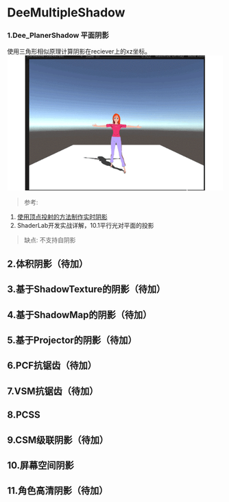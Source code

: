 # DeeMultipleShadow
### 1.Dee_PlanerShadow 平面阴影
使用三角形相似原理计算阴影在reciever上的xz坐标。
![](https://github.com/OgreDee/DeeMultipleShadow/blob/master/PlanarShadow01.gif)
>参考:
1. [使用顶点投射的方法制作实时阴影](https://zhuanlan.zhihu.com/p/31504088)
2. ShaderLab开发实战详解，10.1平行光对平面的投影
>缺点:
>不支持自阴影

## 2.体积阴影（待加）
## 3.基于ShadowTexture的阴影（待加）
## 4.基于ShadowMap的阴影（待加）
## 5.基于Projector的阴影（待加）
## 6.PCF抗锯齿（待加）
## 7.VSM抗锯齿（待加）
## 8.PCSS
## 9.CSM级联阴影（待加）
## 10.屏幕空间阴影
## 11.角色高清阴影（待加）
